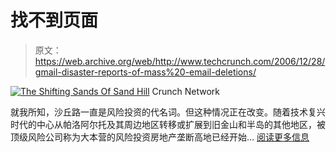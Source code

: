 # 找不到页面

> 原文：<https://web.archive.org/web/http://www.techcrunch.com/2006/12/28/gmail-disaster-reports-of-mass%20-email-deletions/>

[![The Shifting Sands Of Sand Hill](img/085c54867313e33d3dff46ecf2730dda.png)](https://web.archive.org/web/20150909012446/http://techcrunch.com/2015/09/08/shifting-sands-of-sand-hill/)  Crunch Network

就我所知，沙丘路一直是风险投资的代名词。但这种情况正在改变。随着技术复兴时代的中心从帕洛阿尔托及其周边地区转移或扩展到旧金山和半岛的其他地区，被顶级风险公司称为大本营的风险投资房地产垄断高地已经开始… [阅读更多信息](https://web.archive.org/web/20150909012446/http://techcrunch.com/2015/09/08/shifting-sands-of-sand-hill/)
